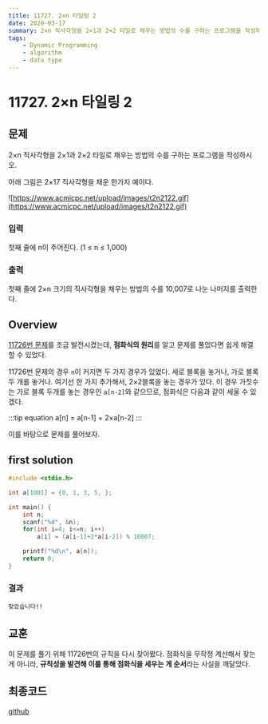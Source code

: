 ```yaml
---
title: 11727. 2×n 타일링 2
date: 2020-03-17
summary: 2×n 직사각형을 2×1과 2×2 타일로 채우는 방법의 수를 구하는 프로그램을 작성하시오.
tags:
    - Dynamic Programming
    - algorithm
    - data type
---
```

# 11727. 2×n 타일링 2
## 문제

2×n 직사각형을 2×1과 2×2 타일로 채우는 방법의 수를 구하는 프로그램을 작성하시오.

아래 그림은 2×17 직사각형을 채운 한가지 예이다.

![https://www.acmicpc.net/upload/images/t2n2122.gif](https://www.acmicpc.net/upload/images/t2n2122.gif)

### 입력

첫째 줄에 n이 주어진다. (1 ≤ n ≤ 1,000)

### 출력

첫째 줄에 2×n 크기의 직사각형을 채우는 방법의 수를 10,007로 나눈 나머지를 출력한다.

## Overview

[11726번 문제](/Daily_Coding/11726.html)를 조금 발전시켰는데, **점화식의 원리**를 알고 문제를 풀었다면 쉽게 해결할 수 있었다.

11726번 문제의 경우 `n`이 커지면 두 가지 경우가 있었다. 세로 블록을 놓거나, 가로 블록 두 개를 놓거나. 여기선 한 가지 추가해서, 2×2블록을 놓는 경우가 있다. 이 경우 가짓수는 가로 블록 두개를 놓는 경우인 `a[n-2]`와 같으므로, 점화식은 다음과 같이 세울 수 있겠다.

:::tip equation
a[n] = a[n-1] + 2×a[n-2]
:::

이를 바탕으로 문제를 풀어보자.

## first solution
```cpp
#include <stdio.h>

int a[1001] = {0, 1, 3, 5, };

int main() {
    int n;
    scanf("%d", &n);
    for(int i=4; i<=n; i++)
        a[i] = (a[i-1]+2*a[i-2]) % 10007;

    printf("%d\n", a[n]);
    return 0;
}
```
### 결과

`맞았습니다!!`

## 교훈

이 문제를 풀기 위해 11726번의 규칙을 다시 찾아봤다. 점화식을 무작정 계산해서 찾는게 아니라, **규칙성을 발견해 이를 통해 점화식을 세우는 게 순서**라는 사실을 깨달았다.

## 최종코드

[github](https://github.com/shinjawkwang/bojPractice/blob/master/dynamic_programming/11727.cpp)